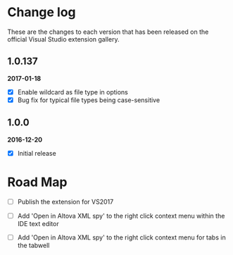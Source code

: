 # Change log

These are the changes to each version that has been released on the official Visual Studio extension gallery.

## 1.0.137

**2017-01-18** <!--21:00 UK / 21:00 UTC-->

- [x] Enable wildcard as file type in options
- [x] Bug fix for typical file types being case-sensitive

## 1.0.0

**2016-12-20** <!--21:30 UK / 21:00 UTC-->

- [x] Initial release

# Road Map

- [ ] Publish the extension for VS2017    
- [ ] Add 'Open in Altova XML spy' to the right click context menu within the IDE text editor
- [ ] Add 'Open in Altova XML spy' to the right click context menu for tabs in the tabwell






<!--
FUTURE once open source in github...integrate with coverall.io & add unit test code coverage badge
   http://ngeor.net/2016/03/code-coverage-for-open-source-net-with-appveyor-and-coveralls/
   https://cetus.io/tim/Digging-in/
   https://coding.abel.nu/2016/06/code-coverage-on-github-prs-with-coveralls-io/
   https://refwarlockprog.wordpress.com/2015/10/17/my-experience-with-coverall-net-with-appveyor-ci/
   http://www.blog.ryanbartsch.com/2016/11/Code-coverage-with-Appveyor-and-Coveralls/
   https://coveralls.zendesk.com/hc/en-us/articles/203488029
   https://github.com/csmacnz/coveralls.net
   https://github.com/jdeering/coveralls.net
-->